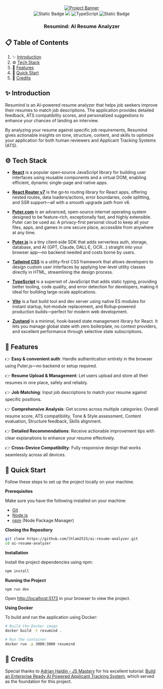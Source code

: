 <div align="center">
  <br />
    <a href="" target="_blank">
      <img src="public/cover.svg" alt="Project Banner">
    </a>
  <br />

  <div>
    <img alt="Static Badge" src="https://img.shields.io/badge/React-4c84f3?style=for-the-badge&logo=react&logoColor=white">
      <img src="https://img.shields.io/badge/-Tailwind-38B2AC?style=for-the-badge&logo=tailwind-css&logoColor=white" />
      <img src="https://img.shields.io/badge/-TypeScript-black?style=for-the-badge&logoColor=white&logo=typescript&color=3178C6" alt="TypeScript" />
    <img alt="Static Badge" src="https://img.shields.io/badge/Puter.js-181758?style=for-the-badge&logoColor=white">
  </div>

  <h3 align="center">Resumind: AI Resume Analyzer</h3>
</div>

## 📋 <a name="table">Table of Contents</a>

1. ✨ [Introduction](#introduction)
2. ⚙️ [Tech Stack](#tech-stack)
3. 🔋 [Features](#features)
4. 🤸 [Quick Start](#quick-start)
5. 📜 [Credits](#credits)

## <a name="introduction">✨ Introduction</a>

Resumind is an AI-powered resume analyzer that helps job seekers improve their resumes to match job descriptions. The application provides detailed feedback, ATS compatibility scores, and personalized suggestions to enhance your chances of landing an interview.

By analyzing your resume against specific job requirements, Resumind gives actionable insights on tone, structure, content, and skills to optimize your application for both human reviewers and Applicant Tracking Systems (ATS).

## <a name="tech-stack">⚙️ Tech Stack</a>

- **[React](https://react.dev/)** is a popular open‑source JavaScript library for building user interfaces using reusable components and a virtual DOM, enabling efficient, dynamic single-page and native apps.

- **[React Router v7](https://reactrouter.com/)** is the go‑to routing library for React apps, offering nested routes, data loaders/actions, error boundaries, code splitting, and SSR support—all with a smooth upgrade path from v6.

- **[Puter.com](https://jsm.dev/resumind-puter)** is an advanced, open-source internet operating system designed to be feature-rich, exceptionally fast, and highly extensible. Puter can be used as: A privacy-first personal cloud to keep all your files, apps, and games in one secure place, accessible from anywhere at any time.

- **[Puter.js](https://jsm.dev/resumind-puterjs)** is a tiny client‑side SDK that adds serverless auth, storage, database, and AI (GPT, Claude, DALL·E, OCR…) straight into your browser app—no backend needed and costs borne by users.

- **[Tailwind CSS](https://tailwindcss.com/)** is a utility-first CSS framework that allows developers to design custom user interfaces by applying low-level utility classes directly in HTML, streamlining the design process.

- **[TypeScript](https://www.typescriptlang.org/)** is a superset of JavaScript that adds static typing, providing better tooling, code quality, and error detection for developers, making it ideal for building large-scale applications.

- **[Vite](https://vite.dev/)** is a fast build tool and dev server using native ES modules for instant startup, hot‑module replacement, and Rollup‑powered production builds—perfect for modern web development.

- **[Zustand](https://github.com/pmndrs/zustand)** is a minimal, hook-based state management library for React. It lets you manage global state with zero boilerplate, no context providers, and excellent performance through selective state subscriptions.

## <a name="features">🔋 Features</a>

👉 **Easy & convenient auth**: Handle authentication entirely in the browser using Puter.js—no backend or setup required.

👉 **Resume Upload & Management**: Let users upload and store all their resumes in one place, safely and reliably.

👉 **Job Matching**: Input job descriptions to match your resume against specific positions.

👉 **Comprehensive Analysis**: Get scores across multiple categories: Overall resume score, ATS compatibility, Tone & Style assessment, Content evaluation, Structure feedback, Skills alignment.

👉 **Detailed Recommendations**: Receive actionable improvement tips with clear explanations to enhance your resume effectively.

👉 **Cross-Device Compatibility**: Fully responsive design that works seamlessly across all devices.

## <a name="quick-start">🤸 Quick Start</a>

Follow these steps to set up the project locally on your machine.

**Prerequisites**

Make sure you have the following installed on your machine:

- [Git](https://git-scm.com/)
- [Node.js](https://nodejs.org/en)
- [npm](https://www.npmjs.com/) (Node Package Manager)

**Cloning the Repository**

```bash
git clone https://github.com/lhlam2515/ai-resume-analyzer.git
cd ai-resume-analyzer
```

**Installation**

Install the project dependencies using npm:

```bash
npm install
```

**Running the Project**

```bash
npm run dev
```

Open [http://localhost:5173](http://localhost:5173) in your browser to view the project.

**Using Docker**

To build and run the application using Docker:

```bash
# Build the Docker image
docker build -t resumind .

# Run the container
docker run -p 3000:3000 resumind
```

## <a name="credits"> 📜 Credits

Special thanks to [Adrian Hajdin - JS Mastery](https://github.com/adrianhajdin) for his excellent tutorial: [Build an Enterprise Ready AI Powered Applicant Tracking System](https://www.youtube.com/watch?v=iYOz165wGkQ), which served as the foundation for this project.
